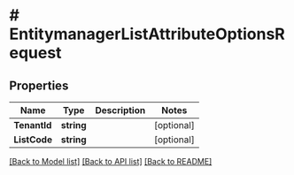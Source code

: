 # # EntitymanagerListAttributeOptionsRequest


## Properties 


Name | Type | Description | Notes
------------ | ------------- | ------------- | -------------
**TenantId**| **string** |   | [optional]
**ListCode**| **string** |   | [optional]


[[Back to Model list]](../../README.md#models) [[Back to API list]](../../README.md#endpoints) [[Back to README]](../../README.md)

